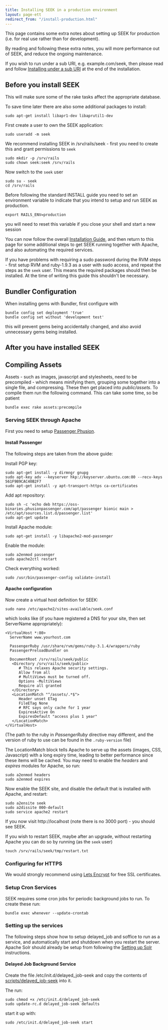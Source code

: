 ```yaml
---
title: Installing SEEK in a production environment
layout: page-ett
redirect_from: "/install-production.html"
---
```



This page contains some extra notes about setting up SEEK for production (i.e.
for real use rather than for development).

By reading and following these extra notes, you will more performance out of
SEEK, and reduce the ongoing maintenance.

If you wish to run under a sub URI, e.g. example.com/seek, then please read and
follow [Installing under a sub URI](install-on-suburi) at the end
of the installation.

## Before you install SEEK

This will make sure some of the rake tasks affect the appropriate database.

To save time later there are also some additional packages to install:

    sudo apt-get install libapr1-dev libaprutil1-dev

First create a user to own the SEEK application:

    sudo useradd -m seek

We recommend installing SEEK in /srv/rails/seek - first you need to create
this and grant permissions to `seek`

    sudo mkdir -p /srv/rails
    sudo chown seek:seek /srv/rails

Now switch to the `seek` user

    sudo su - seek
    cd /srv/rails

Before following the standard INSTALL guide you need to set an environment
variable to indicate that you intend to setup and run SEEK as production.

    export RAILS_ENV=production

you will need to reset this variable if you close your shell and start a new
session


You can now follow the overall [Installation Guide](install), and
then return to this page for some additional steps to get SEEK running
together with Apache, and also automating the required services.

If you have problems with requiring a sudo password during the RVM steps -
first setup RVM and ruby-1.9.3 as a user with sudo access, and repeat the
steps as the `seek` user. This means the required packages should then be
installed. At the time of writing this guide this shouldn't be necessary.

## Bundler Configuration

When installing gems with Bundler, first configure with

    bundle config set deployment 'true'
    bundle config set without 'development test'

this will prevent gems being accidentally changed, and also avoid unnecessary gems being installed.

## After you have installed SEEK

## Compiling Assets

Assets - such as images, javascript and stylesheets, need to be precompiled -
which means minifying them, grouping some together into a single file, and
compressing. These then get placed into *public/assets*. To compile them run
the following command. This can take some time, so be patient

    bundle exec rake assets:precompile

### Serving SEEK through Apache

First you need to setup [Passenger Phusion](https://www.phusionpassenger.com/library/install/apache/install/oss/bionic/).

#### Install Passenger

The following steps are taken from the above guide:

Install PGP key:

    sudo apt-get install -y dirmngr gnupg
    sudo apt-key adv --keyserver hkp://keyserver.ubuntu.com:80 --recv-keys 561F9B9CAC40B2F7
    sudo apt-get install -y apt-transport-https ca-certificates

Add apt repository:

    sudo sh -c 'echo deb https://oss-binaries.phusionpassenger.com/apt/passenger bionic main > /etc/apt/sources.list.d/passenger.list'
    sudo apt-get update

Install Apache module:

    sudo apt-get install -y libapache2-mod-passenger

Enable the module:

    sudo a2enmod passenger
    sudo apache2ctl restart

Check everything worked:

    sudo /usr/bin/passenger-config validate-install

#### Apache configuration

Now create a virtual host definition for SEEK:

    sudo nano /etc/apache2/sites-available/seek.conf

which looks like (if you have registered a DNS for your site, then set
ServerName appropriately):

    <VirtualHost *:80>
      ServerName www.yourhost.com

      PassengerRuby /usr/share/rvm/gems/ruby-3.1.4/wrappers/ruby
      PassengerPreloadBundler on  

      DocumentRoot /srv/rails/seek/public
       <Directory /srv/rails/seek/public>
          # This relaxes Apache security settings.
          Allow from all
          # MultiViews must be turned off.
          Options -MultiViews
          Require all granted
       </Directory>
       <LocationMatch "^/assets/.*$">
          Header unset ETag
          FileETag None
          # RFC says only cache for 1 year
          ExpiresActive On
          ExpiresDefault "access plus 1 year"
       </LocationMatch>
    </VirtualHost>

(The path to the ruby in _PassengerRuby_ directive may different, and the version of ruby to use can be found in the `.ruby-version` file)

The LocationMatch block tells Apache to serve up the assets (images, CSS,
Javascript) with a long expiry time, leading to better performance since these
items will be cached. You may need to enable the *headers* and *expires*
modules for Apache, so run:

    sudo a2enmod headers
    sudo a2enmod expires

Now enable the SEEK site, and disable the default that is installed with
Apache, and restart:

    sudo a2ensite seek
    sudo a2dissite 000-default
    sudo service apache2 restart

If you now visit http://localhost (note there is no 3000 port) - you should
see SEEK.

If you wish to restart SEEK, maybe after an upgrade, without restarting Apache
you can do so by running (as the `seek` user)

    touch /srv/rails/seek/tmp/restart.txt
    
### Configuring for HTTPS

We would strongly recommend using [Lets Encrypt](https://letsencrypt.org/) for free SSL certificates.

### Setup Cron Services

SEEK requires some cron jobs for periodic background jobs to run. To create these run:

    bundle exec whenever --update-crontab

### Setting up the services

The following steps show how to setup delayed_job and
soffice to run as a service, and automatically start and shutdown when you
restart the server. Apache Solr should already be setup from following the [Setting up Solr](setting-up-solr) instructions.


#### Delayed Job Background Service

Create the file /etc/init.d/delayed_job-seek and copy the contents of
[scripts/delayed_job-seek](scripts/delayed_job-seek) into it.

The run:

    sudo chmod +x /etc/init.d/delayed_job-seek
    sudo update-rc.d delayed_job-seek defaults

start it up with:

    sudo /etc/init.d/delayed_job-seek start

